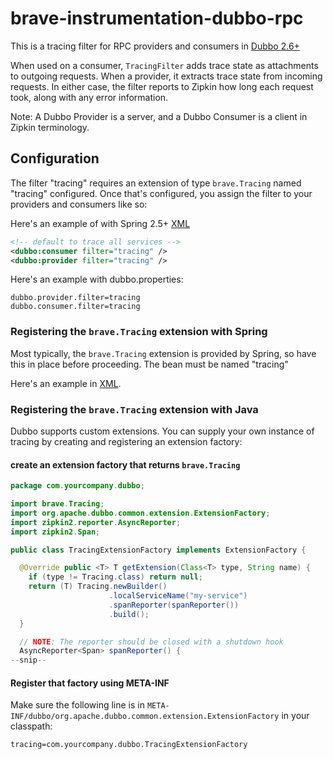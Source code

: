 # brave-instrumentation-dubbo-rpc
This is a tracing filter for RPC providers and consumers in [Dubbo 2.6+](http://dubbo.apache.org/en-us/docs/dev/impls/filter.html)

When used on a consumer, `TracingFilter` adds trace state as attachments
to outgoing requests. When a provider, it extracts trace state from
incoming requests. In either case, the filter reports to Zipkin how long
each request took, along with any error information.

Note: A Dubbo Provider is a server, and a Dubbo Consumer is a client in
Zipkin terminology.

## Configuration
The filter "tracing" requires an extension of type `brave.Tracing` named
"tracing" configured. Once that's configured, you assign the filter to
your providers and consumers like so:

Here's an example of with Spring 2.5+ [XML](http://dubbo.apache.org/en-us/docs/user/references/xml/dubbo-consumer.html)
```xml
<!-- default to trace all services -->
<dubbo:consumer filter="tracing" />
<dubbo:provider filter="tracing" />
```

Here's an example with dubbo.properties:
```properties
dubbo.provider.filter=tracing
dubbo.consumer.filter=tracing
```

### Registering the `brave.Tracing` extension with Spring
Most typically, the `brave.Tracing` extension is provided by Spring, so
have this in place before proceeding. The bean must be named "tracing"

Here's an example in [XML](../../spring-beans/README.md).

### Registering the `brave.Tracing` extension with Java
Dubbo supports custom extensions. You can supply your own instance of
tracing by creating and registering an extension factory:

#### create an extension factory that returns `brave.Tracing`

```java
package com.yourcompany.dubbo;

import brave.Tracing;
import org.apache.dubbo.common.extension.ExtensionFactory;
import zipkin2.reporter.AsyncReporter;
import zipkin2.Span;

public class TracingExtensionFactory implements ExtensionFactory {

  @Override public <T> T getExtension(Class<T> type, String name) {
    if (type != Tracing.class) return null;
    return (T) Tracing.newBuilder()
                      .localServiceName("my-service")
                      .spanReporter(spanReporter())
                      .build();
  }

  // NOTE: The reporter should be closed with a shutdown hook
  AsyncReporter<Span> spanReporter() {
--snip--
```

#### Register that factory using META-INF
Make sure the following line is in `META-INF/dubbo/org.apache.dubbo.common.extension.ExtensionFactory` in your classpath:
```
tracing=com.yourcompany.dubbo.TracingExtensionFactory
```
